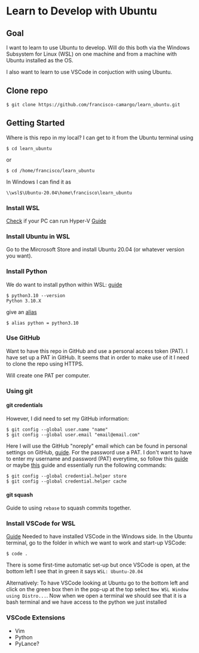 # Learn to Develop with Ubuntu

## Goal

I want to learn to use Ubuntu to develop. Will do this both via the Windows Subsystem for Linux (WSL)  on one machine and from a machine with Ubuntu installed as the OS.

I also want to learn to use VSCode in conjuction with using Ubuntu.

## Clone repo

`$ git clone https://github.com/francisco-camargo/learn_ubuntu.git`


## Getting Started

Where is this repo in my local? I can get to it from the Ubuntu terminal using

`$ cd learn_ubuntu`

or

`$ cd /home/francisco/learn_ubuntu`

In Windows I can find it as 

`\\wsl$\Ubuntu-20.04\home\francisco\learn_ubuntu`

### Install WSL
[Check](https://www.zdnet.com/article/windows-10-tip-find-out-if-your-pc-can-run-hyper-v/) if your PC can run Hyper-V
[Guide](https://www.omgubuntu.co.uk/how-to-install-wsl2-on-windows-10)

### Install Ubuntu in WSL
Go to the Mircrosoft Store and install Ubuntu 20.04 (or whatever version you want).

### Install Python
We do want to install python within WSL: [guide](https://computingforgeeks.com/how-to-install-python-on-ubuntu-linux-system/)

```
$ python3.10 --version
Python 3.10.X
```

give an [alias](https://askubuntu.com/questions/320996/how-to-make-python-program-command-execute-python-3?newreg=a3ae2d11b44641baba3120c0f6ca6111)

`$ alias python = python3.10`

### Use GitHub
Want to have this repo in GitHub and use a personal access token (PAT). I have set up a PAT in GitHub. It seems that in order to make use of it I need to clone the repo using HTTPS.

Will create one PAT per computer.

### Using git

#### git credentials
However, I did need to set my GitHub information:
```
$ git config --global user.name "name"
$ git config --global user.email "email@email.com"
```

Here I will use the GitHub "noreply" email which can be found in personal settings on GitHub, [guide](https://stackoverflow.com/a/51097104/9205210). For the password use a PAT. I don't want to have to enter my username and password (PAT) everytime, so follow this [guide](https://www.freecodecamp.org/news/how-to-fix-git-always-asking-for-user-credentials/) or maybe [this](https://www.techiediaries.com/git/stop-git-always-asking-for-username-and-password-when-using-https/) guide and essentially run the following commands:

```
$ git config --global credential.helper store
$ git config --global credential.helper cache
```
#### git squash
Guide to using `rebase` to squash commits together.

### Install VSCode for WSL
[Guide](https://code.visualstudio.com/docs/remote/wsl)
Needed to have installed VSCode in the Windows side. In the Ubuntu terminal, go to the folder in which we want to work and start-up VSCode:

`$ code .` 

There is some first-time automatic set-up but once VSCode is open, at the bottom left I see that in green it says `WSL: Ubuntu-20.04`

Alternatively: To have VSCode looking at Ubuntu go to the bottom left and click on the green box then in the pop-up at the top select `New WSL Window using Distro...`. Now when we open a terminal we should see that it is a bash terminal and we have access to the python we just installed

### VSCode Extensions

* Vim
* Python
* PyLance?